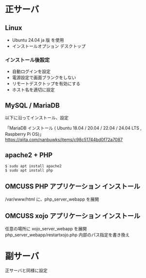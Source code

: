  # 正サーバ

## Linux

- Ubuntu 24.04 ja 版 を使用
- インストールオプション デスクトップ

### インストール後設定

- 自動ログインを設定
- 電源設定で画面ブランクをしない
- リモートデスクトップを有効にする
- ホスト名を適切に設定
  
## MySQL / MariaDB

以下に沿ってインストール、設定

「MariaDB インストール ( Ubuntu 18.04 / 20.04 / 22.04 / 24.04 LTS , Raspberry Pi OS)」
https://qiita.com/nanbuwks/items/c98c51744bd0f72a7087

## apache2 + PHP

```
$ sudo apt install apache2
$ sudo apt install php
```

## OMCUSS PHP アプリケーション インストール

/var/www/html に、php_server_webapp を展開


## OMCUSS xojo アプリケーション インストール

任意の場所に xojo_server_webapp を展開
php_server_webapp/restartxojo.php  内部のパス指定を書き換え

# 副サーバ

正サーバと同様に設定
